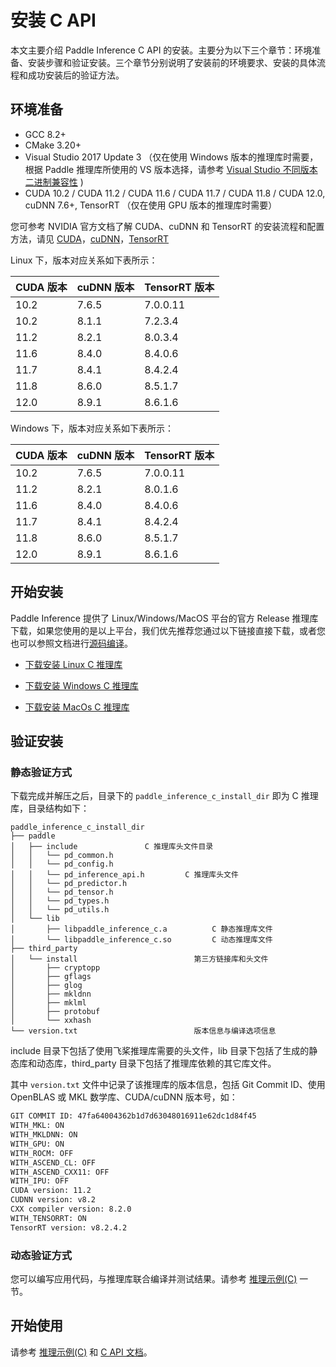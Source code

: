 # 安装 C API

本文主要介绍 Paddle Inference C API 的安装。主要分为以下三个章节：环境准备、安装步骤和验证安装。三个章节分别说明了安装前的环境要求、安装的具体流程和成功安装后的验证方法。

## 环境准备

- GCC 8.2+
- CMake 3.20+
- Visual Studio 2017 Update 3 （仅在使用 Windows 版本的推理库时需要，根据 Paddle 推理库所使用的 VS 版本选择，请参考 [Visual Studio 不同版本二进制兼容性](https://docs.microsoft.com/zh-cn/cpp/porting/binary-compat-2015-2017?view=msvc-170&viewFallbackFrom=vs-2019) )
- CUDA 10.2 / CUDA 11.2 / CUDA 11.6 / CUDA 11.7 / CUDA 11.8 / CUDA 12.0, cuDNN 7.6+, TensorRT （仅在使用 GPU 版本的推理库时需要）

您可参考 NVIDIA 官方文档了解 CUDA、cuDNN 和 TensorRT 的安装流程和配置方法，请见 [CUDA](https://docs.nvidia.com/cuda/cuda-installation-guide-linux/)，[cuDNN](https://docs.nvidia.com/deeplearning/sdk/cudnn-install/)，[TensorRT](https://developer.nvidia.com/tensorrt)


Linux 下，版本对应关系如下表所示：

|CUDA 版本|cuDNN 版本| TensorRT 版本|
|---|---|---|
|10.2|7.6.5|7.0.0.11|
|10.2|8.1.1|7.2.3.4|
|11.2|8.2.1|8.0.3.4|
|11.6|8.4.0|8.4.0.6|
|11.7|8.4.1|8.4.2.4|
|11.8|8.6.0|8.5.1.7|
|12.0|8.9.1|8.6.1.6|

Windows 下，版本对应关系如下表所示：

|CUDA 版本|cuDNN 版本| TensorRT 版本|
|---|---|---|
|10.2|7.6.5|7.0.0.11|
|11.2|8.2.1|8.0.1.6|
|11.6|8.4.0|8.4.0.6|
|11.7|8.4.1|8.4.2.4|
|11.8|8.6.0|8.5.1.7|
|12.0|8.9.1|8.6.1.6|

## 开始安装

Paddle Inference 提供了 Linux/Windows/MacOS 平台的官方 Release 推理库下载，如果您使用的是以上平台，我们优先推荐您通过以下链接直接下载，或者您也可以参照文档进行[源码编译](./compile/index_compile.html)。

- [下载安装 Linux C 推理库](download_lib.html#id1)


- [下载安装 Windows C 推理库](download_lib.html#id3)


- [下载安装 MacOs C 推理库](download_lib.html#id6)

## 验证安装

### 静态验证方式

下载完成并解压之后，目录下的 `paddle_inference_c_install_dir` 即为 C 推理库，目录结构如下：

```
paddle_inference_c_install_dir
├── paddle
│   ├── include               C 推理库头文件目录
│   │   └── pd_common.h
│   │   └── pd_config.h
│   │   └── pd_inference_api.h         C 推理库头文件
│   │   └── pd_predictor.h
│   │   └── pd_tensor.h
│   │   └── pd_types.h
│   │   └── pd_utils.h
│   └── lib
│       ├── libpaddle_inference_c.a          C 静态推理库文件
│       └── libpaddle_inference_c.so         C 动态推理库文件
├── third_party
│   └── install                          第三方链接库和头文件
│       ├── cryptopp
│       ├── gflags
│       ├── glog
│       ├── mkldnn
│       ├── mklml
│       ├── protobuf
│       └── xxhash
└── version.txt                          版本信息与编译选项信息
```

include 目录下包括了使用飞桨推理库需要的头文件，lib 目录下包括了生成的静态库和动态库，third_party 目录下包括了推理库依赖的其它库文件。

其中 `version.txt` 文件中记录了该推理库的版本信息，包括 Git Commit ID、使用 OpenBLAS 或 MKL 数学库、CUDA/cuDNN 版本号，如：

```bash
GIT COMMIT ID: 47fa64004362b1d7d63048016911e62dc1d84f45
WITH_MKL: ON
WITH_MKLDNN: ON
WITH_GPU: ON
WITH_ROCM: OFF
WITH_ASCEND_CL: OFF
WITH_ASCEND_CXX11: OFF
WITH_IPU: OFF
CUDA version: 11.2
CUDNN version: v8.2
CXX compiler version: 8.2.0
WITH_TENSORRT: ON
TensorRT version: v8.2.4.2
```

### 动态验证方式

您可以编写应用代码，与推理库联合编译并测试结果。请参考 [推理示例(C)](../quick_start/c_demo) 一节。

## 开始使用

请参考 [推理示例(C)](../quick_start/c_demo) 和 [C API 文档](../../api_reference/c_api_doc/c_api_index)。
